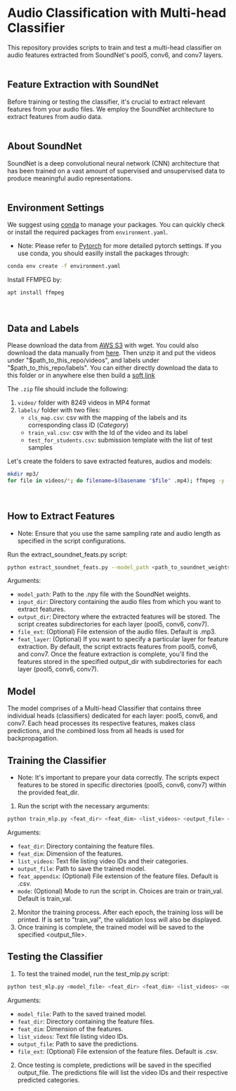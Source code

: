 # Audio Classification with Multi-head Classifier
This repository provides scripts to train and test a multi-head classifier on audio features extracted from SoundNet's pool5, conv6, and conv7 layers.
<br>
<br>

## Feature Extraction with SoundNet
Before training or testing the classifier, it's crucial to extract relevant features from your audio files. We employ the SoundNet architecture to extract features from audio data.
<br>
<br>

## About SoundNet
SoundNet is a deep convolutional neural network (CNN) architecture that has been trained on a vast amount of supervised and unsupervised data to produce meaningful audio representations.
<br>
<br>

## Environment Settings
We suggest using [conda](https://docs.conda.io/en/latest/) to manage your packages. You can quickly check or install the required packages from `environment.yaml`.
* Note: Please refer to [Pytorch](https://pytorch.org/get-started/locally/) for more detailed pytorch settings.
If you use conda, you should easilly install the packages through:
```bash
conda env create -f environment.yaml
```
Install FFMPEG by:
```bash
apt install ffmpeg
```
<br>

## Data and Labels
Please download the data from [AWS S3](https://cmu-11775-vm.s3.amazonaws.com/spring2022/11775_s22_data.zip) with wget. You could also download the data manually from [here](https://www.kaggle.com/competitions/cmu-11775-f23-hw1-audio-based-med/data). Then unzip it and put the videos under "$path_to_this_repo/videos", and labels under "$path_to_this_repo/labels". You can either directly download the data to this folder or in anywhere else then build a [soft link](https://linuxhint.com/create_symbolic_link_ubuntu/)

The `.zip` file should include the following:
1. `video/` folder with 8249 videos in MP4 format
2. `labels/` folder with two files:
    - `cls_map.csv`: csv with the mapping of the labels and its corresponding class ID (*Category*)
    - `train_val.csv`: csv with the Id of the video and its label
    - `test_for_students.csv`: submission template with the list of test samples

Let's create the folders to save extracted features, audios and models:
```bash
mkdir mp3/
for file in videos/*; do filename=$(basename "$file" .mp4); ffmpeg -y -i "$file" -q:a 0 -map a mp3/"${filename}".mp3; done
```
<br>

## How to Extract Features
* Note: Ensure that you use the same sampling rate and audio length as specified in the script configurations.

Run the extract_soundnet_feats.py script:
```bash
python extract_soundnet_feats.py --model_path <path_to_soundnet_weights> --input_dir <audio_files_directory> --output_dir <features_output_directory> [--file_ext .mp3] [--feat_layer ""]
```
Arguments:
- `model_path`: Path to the .npy file with the SoundNet weights.
- `input_dir`: Directory containing the audio files from which you want to extract features.
- `output_dir`: Directory where the extracted features will be stored. The script creates subdirectories for each layer (pool5, conv6, conv7).
- `file_ext`: (Optional) File extension of the audio files. Default is .mp3.
- `feat_layer`: (Optional) If you want to specify a particular layer for feature extraction. By default, the script extracts features from pool5, conv6, and conv7.
Once the feature extraction is complete, you'll find the features stored in the specified output_dir with subdirectories for each layer (pool5, conv6, conv7).<br>

## Model
The model comprises of a Multi-head Classifier that contains three individual heads (classifiers) dedicated for each layer: pool5, conv6, and conv7. Each head processes its respective features, makes class predictions, and the combined loss from all heads is used for backpropagation.<br>

## Training the Classifier
* Note: It's important to prepare your data correctly. The scripts expect features to be stored in specific directories (pool5, conv6, conv7) within the provided feat_dir.
1. Run the script with the necessary arguments:
```bash
python train_mlp.py <feat_dir> <feat_dim> <list_videos> <output_file> <feat_appendix> <mode>
```
Arguments:
- `feat_dir`: Directory containing the feature files.
- `feat_dim`: Dimension of the features.
- `list_videos`: Text file listing video IDs and their categories.
- `output_file`: Path to save the trained model.
- `feat_appendix`: (Optional) File extension of the feature files. Default is .csv.
- `mode`: (Optional) Mode to run the script in. Choices are train or train_val. Default is train_val.
2. Monitor the training process. After each epoch, the training loss will be printed. If <mode> is set to "train_val", the validation loss will also be displayed.
3. Once training is complete, the trained model will be saved to the specified <output_file>.<br>


## Testing the Classifier
1. To test the trained model, run the test_mlp.py script:
```bash
python test_mlp.py <model_file> <feat_dir> <feat_dim> <list_videos> <output_file> <file_ext>
```
Arguments:
- `model_file`: Path to the saved trained model.
- `feat_dir`: Directory containing the feature files.
- `feat_dim`: Dimension of the features.
- `list_videos`: Text file listing video IDs.
- `output_file`: Path to save the predictions.
- `file_ext`: (Optional) File extension of the feature files. Default is .csv.
2. Once testing is complete, predictions will be saved in the specified output_file. The predictions file will list the video IDs and their respective predicted categories.
